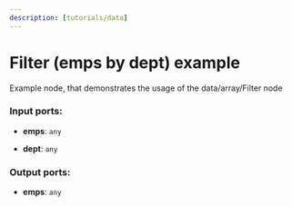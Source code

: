 ```yaml
---
description: [tutorials/data]
---
```


# Filter (emps by dept) example

Example node, that demonstrates the usage of the data/array/Filter node

### Input ports:

* __emps__: `any`


* __dept__: `any`

### Output ports:

* __emps__: `any`


